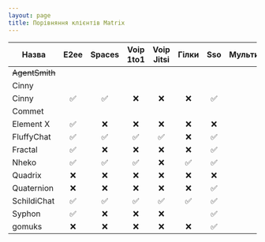 ```yaml
---
layout: page
title: Порівняння клієнтів Matrix
---
```


| Назва          | E2ee | Spaces | Voip 1to1 | Voip Jitsi | Гілки | Sso | Мультиаккаунт | Multi Language |
|----------------|:----:|:------:|:---------:|:----------:|:-----:|:---:|:-------------:|:--------------:|
| ~~AgentSmith~~ |      |        |           |            |       |     |               |                |
| Cinny          |      |        |           |            |       |     |               |                |
| Cinny          |  ✅  |   ✅   |    ❌     |     ❌     |  ❌   | ✅  |      ❌       |       ❌       |
| Commet         |      |        |           |            |       |     |               |                |
| Element X      |  ✅  |   ❌   |    ❌     |     ❌     |  ❌   | ❌  |      ❌       |       ✅       |
| FluffyChat     |  ✅  |   ✅   |    ✅     |     ✅     |  ❌   | ✅  |      ✅       |       ✅       |
| Fractal        |  ✅  |   ❌   |    ❌     |     ❌     |  ❌   | ✅  |      ✅       |       ✅       |
| Nheko          |  ✅  |   ✅   |    ✅     |     ❌     |  ✅   | ✅  |      ❌       |       ✅       |
| Quadrix        |  ❌  |   ❌   |    ❌     |     ❌     |  ❌   | ❌  |      ❌       |       ❌       |
| Quaternion     |  ❌  |   ❌   |    ❌     |     ❌     |  ❌   | ✅  |      ✅       |       ❌       |
| SchildiChat    |  ✅  |   ✅   |    ✅     |     ✅     |  ✅   | ✅  |      ✅       |       ❌       |
| Syphon         |  ✅  |   ❌   |    ❌     |     ❌     |       | ✅  |      ✅       |       ✅       |
| gomuks         |  ❌  |   ❌   |    ❌     |     ❌     |  ❌   | ✅  |      ❌       |       ❌       |
